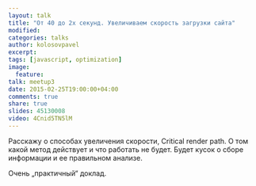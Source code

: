 ```yaml
---
layout: talk
title: "От 40 до 2х секунд. Увеличиваем скорость загрузки сайта"
modified:
categories: talks
author: kolosovpavel
excerpt:
tags: [javascript, optimization]
image:
  feature:
talk: meetup3
date: 2015-02-25T19:00:00+04:00
comments: true
share: true
slides: 45130008
video: 4Cnid5TN5lM
---
```


Расскажу о способах увеличения скорости, Critical render path. 
О том какой метод действует и что работать не будет. 
Будет кусок о сборе информации и ее правильном анализе.

Очень &#8222;практичный&#8220; доклад.


